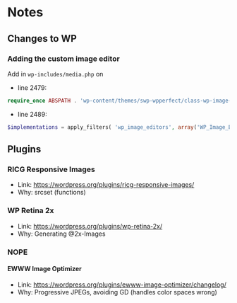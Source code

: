 # Notes

## Changes to WP

### Adding the custom image editor

Add in `wp-includes/media.php` on

- line 2479:
```php
require_once ABSPATH . 'wp-content/themes/swp-wpperfect/class-wp-image-editor-imagick-swp.php';
```
- line 2489:
```php
$implementations = apply_filters( 'wp_image_editors', array('WP_Image_Editor_Imagick_Swp', 'WP_Image_Editor_Imagick', 'WP_Image_Editor_GD' ) );
```

## Plugins

### RICG Responsive Images

- Link: <https://wordpress.org/plugins/ricg-responsive-images/>
- Why: srcset (functions)

### WP Retina 2x

- Link: <https://wordpress.org/plugins/wp-retina-2x/>
- Why: Generating @2x-Images

### NOPE

#### EWWW Image Optimizer

- Link: <https://wordpress.org/plugins/ewww-image-optimizer/changelog/>
- Why: Progressive JPEGs, avoiding GD (handles color spaces wrong)
